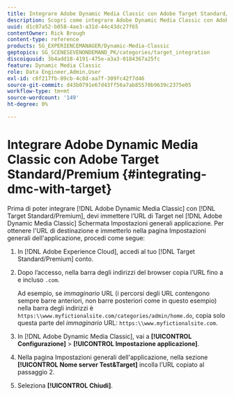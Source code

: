 ```yaml
---
title: Integrare Adobe Dynamic Media Classic con Adobe Target Standard/Premium
description: Scopri come integrare Adobe Dynamic Media Classic con Adobe Target Standard/Premium.
uuid: d1c07a52-b058-4ae3-a31d-44c43dc27f65
contentOwner: Rick Brough
content-type: reference
products: SG_EXPERIENCEMANAGER/Dynamic-Media-Classic
geptopics: SG_SCENESEVENONDEMAND_PK/categories/target_integration
discoiquuid: 3b4add18-4191-475e-a3a3-0184367a25fc
feature: Dynamic Media Classic
role: Data Engineer,Admin,User
exl-id: c6f217fb-89cb-4c8d-aa7f-309fc42f7d46
source-git-commit: d43b0791e67d43ff56a7ab85570b9639c2375e05
workflow-type: tm+mt
source-wordcount: '149'
ht-degree: 0%

---
```


# Integrare Adobe Dynamic Media Classic con Adobe Target Standard/Premium {#integrating-dmc-with-target}

Prima di poter integrare [!DNL Adobe Dynamic Media Classic] con [!DNL Target Standard/Premium], devi immettere l’URL di Target nel [!DNL Adobe Dynamic Media Classic] Schermata Impostazioni generali applicazione. Per ottenere l&#39;URL di destinazione e immetterlo nella pagina Impostazioni generali dell&#39;applicazione, procedi come segue:

1. In [!DNL Adobe Experience Cloud], accedi al tuo [!DNL Target Standard/Premium] conto.
1. Dopo l’accesso, nella barra degli indirizzi del browser copia l’URL fino a e incluso `.com`.

   Ad esempio, se *immaginario* URL (i percorsi degli URL contengono sempre barre anteriori, non barre posteriori come in questo esempio) nella barra degli indirizzi è `https:\\www.myfictionalsite.com/categories/admin/home.do`, copia solo questa parte del *immaginario* URL: `https:\\www.myfictionalsite.com`.

1. In [!DNL Adobe Dynamic Media Classic], vai a **[!UICONTROL Configurazione]** > **[!UICONTROL Impostazione applicazione]**.
1. Nella pagina Impostazioni generali dell&#39;applicazione, nella sezione **[!UICONTROL Nome server Test&amp;Target]** incolla l’URL copiato al passaggio 2.
1. Seleziona **[!UICONTROL Chiudi]**.
